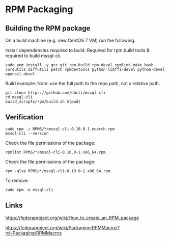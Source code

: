 RPM Packaging
================

Building the RPM package
------------------------

On a build machine (e.g. new CentOS 7 VM) run the following.

Install dependencies required to build:
Required for rpm build tools & required to build mssql-cli.
```
sudo yum install -y gcc git rpm-build rpm-devel rpmlint make bash coreutils diffutils patch rpmdevtools python libffi-devel python-devel openssl-devel
```

Build example:
Note: use the full path to the repo path, not a relative path.
```
git clone https://github.com/dbcli/mssql-cli
cd mssql-cli
build_scripts/rpm/build.sh $(pwd)
```

Verification
------------

```
sudo rpm -i RPMS/*/mssql-cli-0.10.0-1.noarch.rpm
mssql-cli --version
```

Check the file permissions of the package:  
```
rpmlint RPMS/*/mssql-cli-0.10.0-1.x86_64.rpm
```

Check the file permissions of the package:  
```
rpm -qlvp RPMS/*/mssql-cli-0.10.0-1.x86_64.rpm
```

To remove:  
```
sudo rpm -e mssql-cli
```

Links
-----

https://fedoraproject.org/wiki/How_to_create_an_RPM_package

https://fedoraproject.org/wiki/Packaging:RPMMacros?rd=Packaging/RPMMacros
